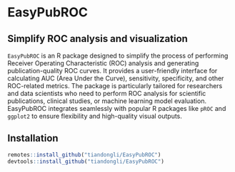 # EasyPubROC
## Simplify ROC analysis and visualization
`EasyPubROC` is an R package designed to simplify the process of performing Receiver Operating Characteristic (ROC) analysis and generating publication-quality ROC curves. It provides a user-friendly interface for calculating AUC (Area Under the Curve), sensitivity, specificity, and other ROC-related metrics. The package is particularly tailored for researchers and data scientists who need to perform ROC analysis for 
scientific publications, clinical studies, or machine learning model evaluation. EasyPubROC integrates seamlessly with popular R packages like `pROC` and `ggplot2` to ensure flexibility and high-quality visual outputs.

## Installation

```r
remotes::install_github("tiandongli/EasyPubROC")
devtools::install_github("tiandongli/EasyPubROC")
```
